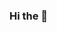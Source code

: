 ### Hi the 👋

<!--
**rajarshi-hub/rajarshi-hub** is a ✨ _special_ ✨ repository because its `README.md` (this file) appears on your GitHub profile.

Here are some ideas to get you started:

- 🔭 I’m 3rd year undergraduate at Harcourt Butler Technical University,Kanpur
- 🌱 I’m learning enthusiast eager to improve myself
- 👯 I’m a MERN developer trying to improve continuosly 
- 📫 How to reach me:  
-->
